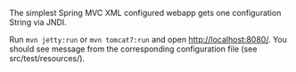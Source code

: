 The simplest Spring MVC XML configured webapp gets one configuration String via JNDI. 

Run `mvn jetty:run` or `mvn tomcat7:run` and open [http://localhost:8080/](http://localhost:8080/).
You should see message from the corresponding configuration file (see src/test/resources/).